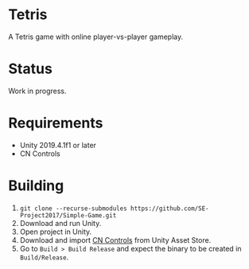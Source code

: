 # Tetris

A Tetris game with online player-vs-player gameplay.

# Status

Work in progress.

# Requirements

- Unity 2019.4.1f1 or later
- CN Controls

# Building

1.  `git clone --recurse-submodules https://github.com/SE-Project2017/Simple-Game.git`
2.  Download and run Unity.
3.  Open project in Unity.
4.  Download and import [CN Controls](https://www.assetstore.unity3d.com/en/#!/content/15233)
    from Unity Asset Store.
5.  Go to `Build > Build Release` and expect the binary to be created in `Build/Release`.
